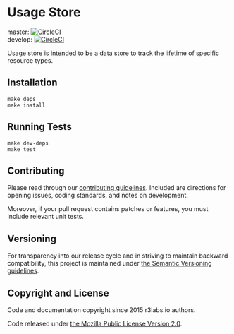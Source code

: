 # Usage Store

master:  [![CircleCI](https://circleci.com/gh/ernestio/usage-store/tree/master.svg?style=shield)](https://circleci.com/gh/ernestio/usage-store/tree/master)  
develop: [![CircleCI](https://circleci.com/gh/ernestio/usage-store/tree/develop.svg?style=shield)](https://circleci.com/gh/ernestio/usage-store/tree/develop)

Usage store is intended to be a data store to track the lifetime of specific resource types. 

## Installation

```
make deps
make install
```

## Running Tests

```
make dev-deps
make test
```

## Contributing

Please read through our
[contributing guidelines](CONTRIBUTING.md).
Included are directions for opening issues, coding standards, and notes on
development.

Moreover, if your pull request contains patches or features, you must include
relevant unit tests.

## Versioning

For transparency into our release cycle and in striving to maintain backward
compatibility, this project is maintained under [the Semantic Versioning guidelines](http://semver.org/). 

## Copyright and License

Code and documentation copyright since 2015 r3labs.io authors.

Code released under
[the Mozilla Public License Version 2.0](LICENSE).

